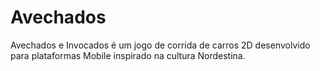Avechados
=========

Avechados e Invocados é um jogo de corrida de carros 2D desenvolvido para plataformas Mobile inspirado na cultura Nordestina.